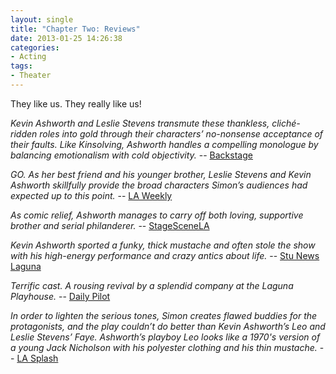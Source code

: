 ```yaml
---
layout: single
title: "Chapter Two: Reviews"
date: 2013-01-25 14:26:38
categories:
- Acting
tags:
- Theater
---
```

They like us. They really like us!

_Kevin Ashworth and Leslie Stevens transmute these thankless, cliché-ridden roles into gold through their characters’ no-nonsense acceptance of their faults. Like Kinsolving, Ashworth handles a compelling monologue by balancing emotionalism with cold objectivity._ -- [Backstage](http://www.backstage.com/review/la-theater/-chapter-two-neil-simon-laguna-playhouse/)

_GO. As her best friend and his younger brother, Leslie Stevens and Kevin Ashworth skillfully provide the broad characters Simon’s audiences had expected up to this point._ -- [LA Weekly](http://blogs.laweekly.com/arts/2013/01/dostoevskys_notes_from_underground.php)

_As comic relief, Ashworth manages to carry off both loving, supportive brother and serial philanderer._ -- [StageSceneLA](http://www.stagescenela.com/2013/01/chapter-two/)

_Kevin Ashworth sported a funky, thick mustache and often stole the show with his high-energy performance and crazy antics about life._ -- [Stu News Laguna](http://stunewslaguna.com/index.php/index.php?option=com_content&view=article&id=7506:chapter-two-011513)

_Terrific cast. A rousing revival by a splendid company at the Laguna Playhouse._ -- [Daily Pilot](http://www.dailypilot.com/entertainment/tn-dpt-0118-titus-mother-hat-chapter-two-20130116,0,3189152.story)

_In order to lighten the serious tones, Simon creates flawed buddies for the protagonists, and the play couldn’t do better than Kevin Ashworth’s Leo and Leslie Stevens’ Faye. Ashworth’s playboy Leo looks like a 1970's version of a young Jack Nicholson with his polyester clothing and his thin mustache._ -- [LA Splash](http://www.lasplash.com/publish/Los_Angeles_Performances_116/chapter-two-theatre-review-a-theatrical-best-seller-at-laguna-beach.php)
